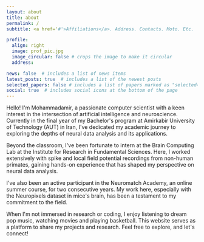 ```yaml
---
layout: about
title: about
permalink: /
subtitle: <a href='#'>Affiliations</a>. Address. Contacts. Moto. Etc.

profile:
  align: right
  image: prof_pic.jpg
  image_circular: false # crops the image to make it circular
  address:

news: false  # includes a list of news items
latest_posts: true  # includes a list of the newest posts
selected_papers: false # includes a list of papers marked as "selected={true}"
social: true  # includes social icons at the bottom of the page
---
```


Hello! I'm Mohammadamir, a passionate computer scientist with a keen interest in the intersection of artificial intelligence and neuroscience. Currently in the final year of my Bachelor's program at Amirkabir University of Technology (AUT) in Iran, I've dedicated my academic journey to exploring the depths of neural data analysis and its applications.

Beyond the classroom, I've been fortunate to intern at the Brain Computing Lab at the Institute for Research in Fundamental Sciences. Here, I worked extensively with spike and local field potential recordings from non-human primates, gaining hands-on experience that has shaped my perspective on neural data analysis.

I've also been an active participant in the Neuromatch Academy, an online summer course, for two consecutive years. My work here, especially with the Neuropixels dataset in mice's brain, has been a testament to my commitment to the field.

When I'm not immersed in research or coding, I enjoy listening to dream pop music, watching movies and playing basketball. This website serves as a platform to share my projects and research. Feel free to explore, and let's connect!